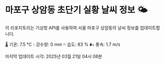 
# 마포구 상암동 초단기 실황 날씨 정보 🌤️

이 리포지토리는 기상청 API를 사용하여 서울 마포구 상암동의 날씨 정보를 업데이트합니다. 

🌡️ 기온: 7.5 ℃
💧 강수량: 0 mm
💦 습도: 83 %
🌬️ 풍속: 1.7 m/s

마지막 업데이트 시각: 2025년 03월 21일 04시 08분    
